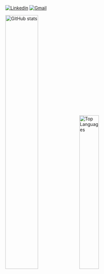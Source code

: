 [![Linkedin](https://img.shields.io/badge/-LinkedIn-blue?style=flat&logo=Linkedin&logoColor=white)](https://www.linkedin.com/in/eduardo-villalobos-089b76244/)
[![Gmail](https://img.shields.io/badge/-Gmail-c14438?style=flat&logo=Gmail&logoColor=white)](mailto:eduardoalejandro.v.mtz@gmail.com)


<img src="https://github-readme-stats-rho-one-71.vercel.app/api?username=eduardomv2&rank_icon=github&show_icons=true&theme=tokyonight" alt="GitHub stats" style="width: 45%; height: auto;">
<img src="https://github-readme-stats-rho-one-71.vercel.app/api/top-langs/?username=eduardomv2&hide=javascript,html&theme=tokyonight" alt="Top Languages" style="width: 35%; height: auto;">
<!--
![Top Langs](https://github-readme-stats-rho-one-71.vercel.app/api/top-langs/?username=eduardomv2&hide_progress=true&theme=radical)
[![Readme Card](https://github-readme-stats-rho-one-71.vercel.app/api/pin/?username=eduardomv2&repo=github-readme-stats)](https://github.com/eduardomv2/eduardomv2)

<!--

VERCEL:
github-readme-stats-rho-one-71.vercel.app/api?username=eduardomv2


// I am Eduardo Villalobos and I am currently finishing my Computer Engineering at the university!  

<img align="right" alt="img" src="https://github.com/eduardomv2/eduardomv2/assets/87501782/01e5bee7-1670-4a61-ae3e-641123ce962b" width="60%" height="auto" />

#### 🔭 Things I am currently working on: 
- Punto Total with C#
- Mobile Aplication with Dart 
- Personal Blog 

<!--
![Img](https://github.com/eduardomv2/eduardomv2/assets/87501782/01e5bee7-1670-4a61-ae3e-641123ce962b)

<!--
**eduardomv2/eduardomv2** is a ✨ _special_ ✨ repository because its `README.md` (this file) appears on your GitHub profile.

-->
